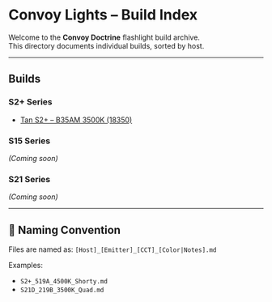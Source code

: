 # Convoy Lights – Build Index

Welcome to the **Convoy Doctrine** flashlight build archive.  
This directory documents individual builds, sorted by host.

---

## Builds

### S2+ Series
- [Tan S2+ – B35AM 3500K (18350)](./S2+_B35AM_3500K_Tan.md)

### S15 Series
*(Coming soon)*

### S21 Series
*(Coming soon)*

---

## 🧱 Naming Convention
Files are named as:
`[Host]_[Emitter]_[CCT]_[Color|Notes].md`

Examples:
- `S2+_519A_4500K_Shorty.md`
- `S21D_219B_3500K_Quad.md`

